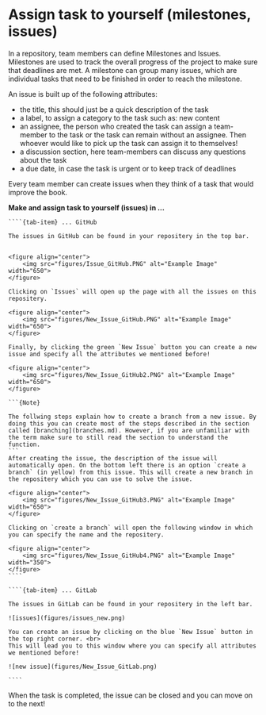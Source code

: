 # Assign task to yourself (milestones, issues)

In a repository, team members can define Milestones and Issues. Milestones are used to track the overall progress of the project to make sure that deadlines are met. A milestone can group many issues, which are individual tasks that need to be finished in order to reach the milestone.

An issue is built up of the following attributes:
- the title, this should just be a quick description of the task 
- a label, to assign a category to the task such as: new content
- an assignee, the person who created the task can assign a team-member to the task or the task can remain without an assignee. Then whoever would like to pick up the task can assign it to themselves!
- a discussion section, here team-members can discuss any questions about the task
- a due date, in case the task is urgent or to keep track of deadlines

Every team member can create issues when they think of a task that would improve the book.

**Make and assign task to yourself (issues) in ...**

`````{tab-set}
````{tab-item} ... GitHub

The issues in GitHub can be found in your repositery in the top bar.


<figure align="center">
    <img src="figures/Issue_GitHub.PNG" alt="Example Image" width="650">
</figure>

Clicking on `Issues` will open up the page with all the issues on this repositery.

<figure align="center">
    <img src="figures/New_Issue_GitHub.PNG" alt="Example Image" width="650">
</figure>

Finally, by clicking the green `New Issue` button you can create a new issue and specify all the attributes we mentioned before!

<figure align="center">
    <img src="figures/New_Issue_GitHub2.PNG" alt="Example Image" width="650">
</figure>

```{Note}

The follwing steps explain how to create a branch from a new issue. By doing this you can create most of the steps described in the section called [branching](branches.md). However, if you are unfamiliar with the term make sure to still read the section to understand the function.
```
After creating the issue, the description of the issue will automatically open. On the bottom left there is an option `create a branch` (in yellow) from this issue. This will create a new branch in the repositery which you can use to solve the issue. 

<figure align="center">
    <img src="figures/New_Issue_GitHub3.PNG" alt="Example Image" width="650">
</figure>

Clicking on `create a branch` will open the following window in which you can specify the name and the repositery.

<figure align="center">
    <img src="figures/New_Issue_GitHub4.PNG" alt="Example Image" width="350">
</figure>
````

````{tab-item} ... GitLab

The issues in GitLab can be found in your repositery in the left bar. 

![issues](figures/issues_new.png)

You can create an issue by clicking on the blue `New Issue` button in the top right corner. <br>
This will lead you to this window where you can specify all attributes we mentioned before!

![new issue](figures/New_Issue_GitLab.png)

````

`````

When the task is completed, the issue can be closed and you can move on to the next!